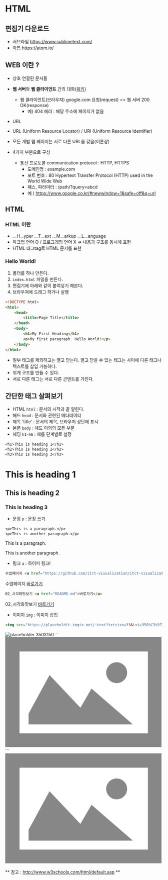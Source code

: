 HTML
===


편집기 다운로드
---
- 서브라임 https://www.sublimetext.com/
- 아톰 https://atom.io/

WEB 이란 ?
---
- 상호 연결된 문서들
- **웹 서버**와 **웹 클라이언트** 간의 대화([위키](https://en.wikipedia.org/wiki/Client%E2%80%93server_model))
	- 웹 클라이언트(브라우져) google.com 요청(request) => 웹 서버 200 OK(response)
		- 예) 404 에러 : 해당 주소에 페이지가 없음

- URL
 - URL (Uniform Resource Locator) / URI (Uniform Resource Identifier)
 - 모든 개별 웹 페이지는 서로 다른 URL을 갖음(이론상)
 - 4가지 부분으로 구성
   - 통신 프로토콜 communication protocol : HTTP, HTTPS
	 - 도메인명 : example.com
	 - 포트 번호 : 80 Hypertext Transfer Protocol (HTTP) used in the World Wide Web
	 - 패스, 파라미터 : /path/?query=abcd
	 - 예 ) https://www.google.co.kr/#newwindow=1&safe=off&q=url


HTML
---
### HTML 이란
-  __H__yper __T__ext __M__arkup __L__anguage
- 마크업 언어 O / 프로그래밍 언어 X => 내용과 구조를 동시에 표현
- HTML 태그tag로 HTML 문서를 표현

### Hello World!
1. 폴더를 하나 만든다.
2. `index.html` 파일을 만든다.
3. 편집기에 아래와 같이 붙여넣기 해본다.
4. 브라우져에 드래그 하거나 실행

```html
<!DOCTYPE html>
<html>
	<head>
		<title>Page Title</title>
	</head>
	<body>
		<h1>My First Heading</h1>
		<p>My first paragraph. Hello World!</p>
	</body>
</html>
```
- 일부 태그를 제외하고는 열고 닫는다. 열고 닫을 수 있는 태그는 사이에 다른 태그나 텍스트를 삽입 가능하다.
- 위계 구조를 만들 수 있다.
- 서로 다른 태그는 서로 다른 콘텐트를 가진다.

간단한 태그 살펴보기
---

- HTML `html` : 문서의 시작과 끝 알린다.
- 헤드 `head` : 문서와 관련된 메타데이터
- 제목 'title' : 문서의 제목, 브라우져 상단에 표시
- 본문 `body` : 헤드 이외의 모든 부분
- 헤딩 `h1–h6` : 헤를 단계별로 설정
```
<h1>This is heading 1</h1>
<h2>This is heading 2</h2>
<h3>This is heading 3</h3>
```
<h1>This is heading 1</h1>
<h2>This is heading 2</h2>
<h3>This is heading 3</h3>

- 문장 `p` : 문장 쓰기
```
<p>This is a paragraph.</p>
<p>This is another paragraph.</p>
```
<p>This is a paragraph.</p>
<p>This is another paragraph.</p>

- 링크 `a` : 하이퍼 링크!
```html
수업페이지 <a href="https://github.com/itct-visualization/itct-visualization-2016">바로가기</a>
```
수업페이지 <a href="https://github.com/itct-visualization/itct-visualization-2016">바로가기 </a>
```html
02_시각화맛보기 <a href="README.md">바로가기</a>
```
02_시각화맛보기 <a href="README.md">바로가기</a>

- 이미지 `img` : 이미지 삽입
```html
<img src="https://placeholdit.imgix.net/~text?txtsize=33&txt=350%C3%97150&w=350&h=150" alt="placeholder 350X150">
```
<img src="https://placeholdit.imgix.net/~text?txtsize=33&txt=350%C3%97150&w=350&h=150" alt="placeholder 350X150">
```
<img src="sample/placeholder.png" alt="placeholder">
```
<img src="sample/placeholder.png" alt="placeholder">

 ** 참고 : http://www.w3schools.com/html/default.asp **
